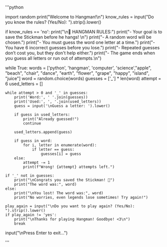 '''python

import random
print("Welcome to Hangman!\n")
know_rules = input("Do you know the rules? (Yes/No): ").strip().lower()

if know_rules == 'no':
    print("\n📜 HANGMAN RULES:")
    print("- Your goal is to save the Stickman before he hangs! \n")
    print("- A random word will be chosen.")
    print("- You must guess the word one letter at a time.")
    print("- You have 6 incorrect guesses before you lose.")
    print("- Repeated guesses don’t cost you, but they don't help either.")
    print("- The game ends when you guess all letters or run out of attempts.\n")

while True:
    words = ['python', 'hangman', 'computer', 'science',"apple", "beach", "chair", "dance", "earth", "flower", "grape", "happy", "island", "juice"]
    word = random.choice(words)
    guesses = ['_'] * len(word)
    attempt = 6
    used_letters = []
   

    while attempt > 0 and '_' in guesses:
        print('Word:', ' '.join(guesses))
        print('Used:', ', '.join(used_letters))
        guess = input('\nGuess a letter: ').lower()

        if guess in used_letters:
            print("Already guessed!")
            continue

        used_letters.append(guess)

        if guess in word:
            for i, letter in enumerate(word):
                if letter == guess:
                    guesses[i] = guess
        else:
            attempt -= 1
            print(f"Wrong! {attempt} attempts left.")

    if '_' not in guesses:
        print("\nCongrats you saved the Stickman! 🕺")
        print("The word was:", word)
    else:
        print("\nYou lost! The word was:", word)
        print("No worries, even legends lose sometimes! Try again!")
       
    play_again = input("\nDo you want to play again? (Yes/No): ").strip().lower()
    if play_again != 'yes':
        print("\nThanks for playing Hangman! Goodbye! <3\n")
        break

input("\nPress Enter to exit...")

'''
